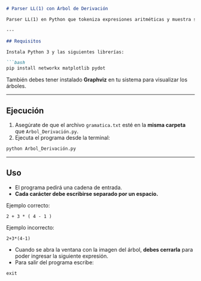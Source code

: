 

````markdown
# Parser LL(1) con Árbol de Derivación

Parser LL(1) en Python que tokeniza expresiones aritméticas y muestra su árbol de derivación tanto en texto como en gráfico.

---

## Requisitos

Instala Python 3 y las siguientes librerías:

```bash
pip install networkx matplotlib pydot
````

También debes tener instalado **Graphviz** en tu sistema para visualizar los árboles.

---

## Ejecución

1. Asegúrate de que el archivo `gramatica.txt` esté en la **misma carpeta** que `Arbol_Derivación.py`.
2. Ejecuta el programa desde la terminal:

```bash
python Arbol_Derivación.py
```

---

## Uso

* El programa pedirá una cadena de entrada.
* **Cada carácter debe escribirse separado por un espacio.**

 Ejemplo correcto:

```
2 + 3 * ( 4 - 1 )
```

 Ejemplo incorrecto:

```
2+3*(4-1)
```

* Cuando se abra la ventana con la imagen del árbol, **debes cerrarla** para poder ingresar la siguiente expresión.
* Para salir del programa escribe:

```
exit
```

```

